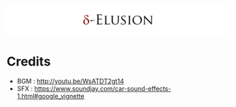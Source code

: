 # <img src="README_Resources/logo.png"></img>

# Credits

- BGM : http://youtu.be/WsATDT2gt14
- SFX : https://www.soundjay.com/car-sound-effects-1.html#google_vignette